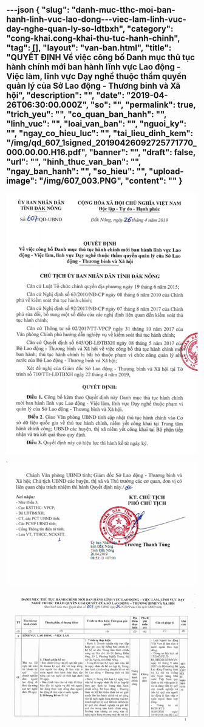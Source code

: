 ---json
{
    "slug": "danh-muc-tthc-moi-ban-hanh-linh-vuc-lao-dong---viec-lam-linh-vuc-day-nghe-quan-ly-so-ldtbxh",
    "category": "cong-khai.cong-khai-thu-tuc-hanh-chinh",
    "tag": [],
    "layout": "van-ban.html",
    "title": "QUYẾT ĐỊNH Về việc công bố Danh mục thủ tục hành chính mới ban hành lĩnh vực Lao động - Việc làm, lĩnh vực Dạy nghề thuộc thẩm quyền quản lý của Sở Lao động - Thương binh và Xã hội",
    "description": "",
    "date": "2019-04-26T06:30:00.000Z",
    "so": "",
    "permalink": true,
    "trich_yeu": "",
    "co_quan_ban_hanh": "",
    "linh_vuc": "",
    "loai_van_ban": "",
    "nguoi_ky": "",
    "ngay_co_hieu_luc": "",
    "tai_lieu_dinh_kem": "/img/qd_607_1signed_20190426092725771770_000.00.00.H16.pdf",
    "banner": "",
    "draft": false,
    "url": "",
    "hinh_thuc_van_ban": "",
    "ngay_ban_hanh": "",
    "so_hieu": "",
    "upload-image": "/img/607_003.PNG",
    "__content__": ""
}
---
<p><img alt="" src="/img/607_001.PNG" /></p>

<p><img alt="" src="/img/607_002.PNG" /></p>

<p><img alt="" src="/img/607_003.PNG" /></p>
